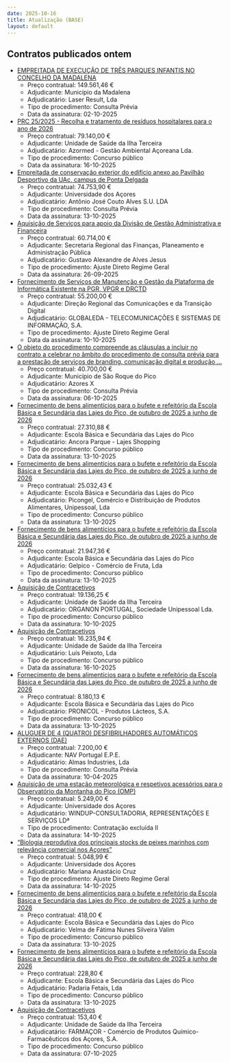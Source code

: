 ```yaml
---
date: 2025-10-16
title: Atualização (BASE)
layout: default
---
```

## Contratos publicados ontem

* [EMPREITADA DE EXECUÇÃO DE TRÊS PARQUES INFANTIS NO CONCELHO DA MADALENA](https://www.base.gov.pt/Base4/pt/detalhe/?type=contratos&id=11799168)
  * Preço contratual: 149.561,46 €
  * Adjudicante: Município da Madalena
  * Adjudicatário: Laser Result, Lda
  * Tipo de procedimento: Consulta Prévia
  * Data da assinatura: 02-10-2025
* [PRC 25/2025 - Recolha e tratamento de resíduos hospitalares para o ano de 2026](https://www.base.gov.pt/Base4/pt/detalhe/?type=contratos&id=11797177)
  * Preço contratual: 79.140,00 €
  * Adjudicante: Unidade de Saúde da Ilha Terceira
  * Adjudicatário: Azormed - Gestão Ambiental Açoreana Lda.
  * Tipo de procedimento: Concurso público
  * Data da assinatura: 16-10-2025
* [Empreitada de conservação exterior do edifício anexo ao Pavilhão Desportivo da UAc, campus de Ponta Delgada](https://www.base.gov.pt/Base4/pt/detalhe/?type=contratos&id=11796844)
  * Preço contratual: 74.753,90 €
  * Adjudicante: Universidade dos Açores
  * Adjudicatário: Antônio José Couto Alves S.U. LDA
  * Tipo de procedimento: Consulta Prévia
  * Data da assinatura: 13-10-2025
* [Aquisição de Serviços para apoio da Divisão de Gestão Administrativa e Financeira](https://www.base.gov.pt/Base4/pt/detalhe/?type=contratos&id=11799068)
  * Preço contratual: 60.714,00 €
  * Adjudicante: Secretaria Regional das Finanças, Planeamento e Administração Pública
  * Adjudicatário: Gustavo Alexandre de Alves Jesus
  * Tipo de procedimento: Ajuste Direto Regime Geral
  * Data da assinatura: 26-09-2025
* [Fornecimento de Serviços de Manutenção e Gestão da Plataforma de Informática Existente na PGR, VPGR e DRCTD](https://www.base.gov.pt/Base4/pt/detalhe/?type=contratos&id=11798657)
  * Preço contratual: 55.200,00 €
  * Adjudicante: Direção Regional das Comunicações e da Transição Digital
  * Adjudicatário: GLOBALEDA - TELECOMUNICAÇÕES E SISTEMAS DE INFORMAÇÃO, S.A.
  * Tipo de procedimento: Ajuste Direto Regime Geral
  * Data da assinatura: 10-10-2025
* [O objeto do procedimento compreende as cláusulas a incluir no contrato a celebrar no âmbito do procedimento de consulta prévia para a prestação de serviços de branding, comunicação digital e produção ...](https://www.base.gov.pt/Base4/pt/detalhe/?type=contratos&id=11799351)
  * Preço contratual: 40.700,00 €
  * Adjudicante: Município de São Roque do Pico
  * Adjudicatário: Azores X
  * Tipo de procedimento: Consulta Prévia
  * Data da assinatura: 06-10-2025
* [Fornecimento de bens alimentícios para o bufete e refeitório da Escola Básica e Secundária das Lajes do Pico, de outubro de 2025 a junho de 2026](https://www.base.gov.pt/Base4/pt/detalhe/?type=contratos&id=11799259)
  * Preço contratual: 27.310,88 €
  * Adjudicante: Escola Básica e Secundária das Lajes do Pico
  * Adjudicatário: Ancora Parque - Lajes Shopping
  * Tipo de procedimento: Concurso público
  * Data da assinatura: 13-10-2025
* [Fornecimento de bens alimentícios para o bufete e refeitório da Escola Básica e Secundária das Lajes do Pico, de outubro de 2025 a junho de 2026](https://www.base.gov.pt/Base4/pt/detalhe/?type=contratos&id=11799316)
  * Preço contratual: 25.032,43 €
  * Adjudicante: Escola Básica e Secundária das Lajes do Pico
  * Adjudicatário: Picongel, Comércio e Distribuição de Produtos Alimentares, Unipessoal, Lda
  * Tipo de procedimento: Concurso público
  * Data da assinatura: 13-10-2025
* [Fornecimento de bens alimentícios para o bufete e refeitório da Escola Básica e Secundária das Lajes do Pico, de outubro de 2025 a junho de 2026](https://www.base.gov.pt/Base4/pt/detalhe/?type=contratos&id=11799361)
  * Preço contratual: 21.947,36 €
  * Adjudicante: Escola Básica e Secundária das Lajes do Pico
  * Adjudicatário: Gelpico - Comércio de Fruta, Lda
  * Tipo de procedimento: Concurso público
  * Data da assinatura: 13-10-2025
* [Aquisição de Contracetivos](https://www.base.gov.pt/Base4/pt/detalhe/?type=contratos&id=11796319)
  * Preço contratual: 19.136,25 €
  * Adjudicante: Unidade de Saúde da Ilha Terceira
  * Adjudicatário: ORGANON PORTUGAL, Sociedade Unipessoal Lda.
  * Tipo de procedimento: Concurso público
  * Data da assinatura: 10-10-2025
* [Aquisição de Contracetivos](https://www.base.gov.pt/Base4/pt/detalhe/?type=contratos&id=11796272)
  * Preço contratual: 16.235,94 €
  * Adjudicante: Unidade de Saúde da Ilha Terceira
  * Adjudicatário: Luís Peixoto, Lda
  * Tipo de procedimento: Concurso público
  * Data da assinatura: 16-10-2025
* [Fornecimento de bens alimentícios para o bufete e refeitório da Escola Básica e Secundária das Lajes do Pico, de outubro de 2025 a junho de 2026](https://www.base.gov.pt/Base4/pt/detalhe/?type=contratos&id=11799385)
  * Preço contratual: 8.180,13 €
  * Adjudicante: Escola Básica e Secundária das Lajes do Pico
  * Adjudicatário: PRONICOL - Produtos Lácteos, S.A.
  * Tipo de procedimento: Concurso público
  * Data da assinatura: 13-10-2025
* [ALUGUER DE 4 (QUATRO) DESFIBRILHADORES AUTOMÁTICOS EXTERNOS (DAE)](https://www.base.gov.pt/Base4/pt/detalhe/?type=contratos&id=11795733)
  * Preço contratual: 7.200,00 €
  * Adjudicante: NAV Portugal E.P.E.
  * Adjudicatário: Almas Industries, Lda
  * Tipo de procedimento: Consulta Prévia
  * Data da assinatura: 10-04-2025
* [Aquisição de uma estação meteorológica e respetivos acessórios para o Observatório da Montanha do Pico (OMP)](https://www.base.gov.pt/Base4/pt/detalhe/?type=contratos&id=11795557)
  * Preço contratual: 5.249,00 €
  * Adjudicante: Universidade dos Açores
  * Adjudicatário: WINDUP-CONSULTADORIA, REPRESENTAÇÕES E SERVIÇOS LDª
  * Tipo de procedimento: Contratação excluída II
  * Data da assinatura: 14-10-2025
* [“Biologia reprodutiva dos principais stocks de peixes marinhos com relevância comercial nos Açores”](https://www.base.gov.pt/Base4/pt/detalhe/?type=contratos&id=11796838)
  * Preço contratual: 5.048,99 €
  * Adjudicante: Universidade dos Açores
  * Adjudicatário: Mariana Anastácio Cruz
  * Tipo de procedimento: Ajuste Direto Regime Geral
  * Data da assinatura: 14-10-2025
* [Fornecimento de bens alimentícios para o bufete e refeitório da Escola Básica e Secundária das Lajes do Pico, de outubro de 2025 a junho de 2026](https://www.base.gov.pt/Base4/pt/detalhe/?type=contratos&id=11799424)
  * Preço contratual: 418,00 €
  * Adjudicante: Escola Básica e Secundária das Lajes do Pico
  * Adjudicatário: Velma de Fátima Nunes Silveira Valim
  * Tipo de procedimento: Concurso público
  * Data da assinatura: 13-10-2025
* [Fornecimento de bens alimentícios para o bufete e refeitório da Escola Básica e Secundária das Lajes do Pico, de outubro de 2025 a junho de 2026](https://www.base.gov.pt/Base4/pt/detalhe/?type=contratos&id=11798558)
  * Preço contratual: 228,80 €
  * Adjudicante: Escola Básica e Secundária das Lajes do Pico
  * Adjudicatário: Padaria Fetais, Lda
  * Tipo de procedimento: Concurso público
  * Data da assinatura: 13-10-2025
* [Aquisição de Contracetivos](https://www.base.gov.pt/Base4/pt/detalhe/?type=contratos&id=11796210)
  * Preço contratual: 153,40 €
  * Adjudicante: Unidade de Saúde da Ilha Terceira
  * Adjudicatário: FARMAÇOR - Comércio de Produtos Químico-Farmacêuticos dos Açores, S.A.
  * Tipo de procedimento: Concurso público
  * Data da assinatura: 07-10-2025

